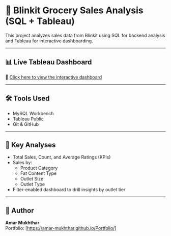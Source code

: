 # 🛒 Blinkit Grocery Sales Analysis (SQL + Tableau)

This project analyzes sales data from Blinkit using SQL for backend analysis and Tableau for interactive dashboarding.

---

## 📊 Live Tableau Dashboard

🔗 [Click here to view the interactive dashboard](https://public.tableau.com/views/Book1_17494595432910/Dashboard1?:language=en-US&publish=yes&:sid=&:redirect=auth&:display_count=n&:origin=viz_share_link)

---

## 🛠 Tools Used
- MySQL Workbench
- Tableau Public
- Git & GitHub

---

## 🧠 Key Analyses
- Total Sales, Count, and Average Ratings (KPIs)
- Sales by:
  - Product Category
  - Fat Content Type
  - Outlet Size
  - Outlet Type
- Filter-enabled dashboard to drill insights by outlet tier

---

## 📌 Author
**Amar Mukhthar**  
Portfolio: [https://amar-mukhthar.github.io/Portfolio/]
